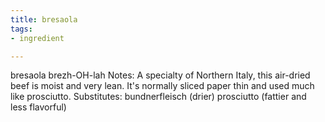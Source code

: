 ```yaml
---
title: bresaola
tags:
- ingredient

---
```

bresaola brezh-OH-lah Notes: A specialty of Northern Italy, this air-dried beef is moist and very lean. It's normally sliced paper thin and used much like prosciutto. Substitutes: bundnerfleisch (drier) prosciutto (fattier and less flavorful)
